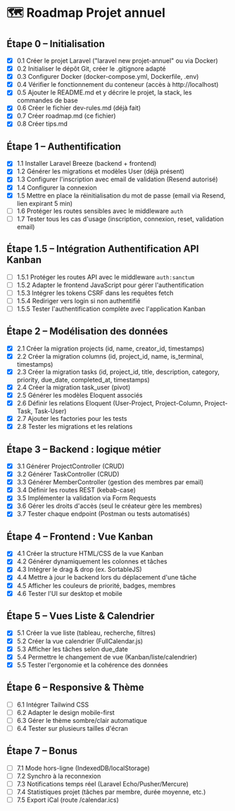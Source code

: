 # 🗺️ Roadmap Projet annuel

## Étape 0 – Initialisation
- [x] 0.1 Créer le projet Laravel ("laravel new projet-annuel" ou via Docker)
- [x] 0.2 Initialiser le dépôt Git, créer le .gitignore adapté
- [x] 0.3 Configurer Docker (docker-compose.yml, Dockerfile, .env)
- [x] 0.4 Vérifier le fonctionnement du conteneur (accès à http://localhost)
- [x] 0.5 Ajouter le README.md et y décrire le projet, la stack, les commandes de base
- [x] 0.6 Créer le fichier dev-rules.md (déjà fait)
- [x] 0.7 Créer roadmap.md (ce fichier)
- [x] 0.8 Créer tips.md

## Étape 1 – Authentification
- [x] 1.1 Installer Laravel Breeze (backend + frontend)
- [x] 1.2 Générer les migrations et modèles User (déjà présent)
- [x] 1.3 Configurer l'inscription avec email de validation (Resend autorisé)
- [x] 1.4 Configurer la connexion
- [x] 1.5 Mettre en place la réinitialisation du mot de passe (email via Resend, lien expirant 5 min)
- [ ] 1.6 Protéger les routes sensibles avec le middleware `auth`
- [ ] 1.7 Tester tous les cas d'usage (inscription, connexion, reset, validation email)

## Étape 1.5 – Intégration Authentification API Kanban
- [ ] 1.5.1 Protéger les routes API avec le middleware `auth:sanctum`
- [ ] 1.5.2 Adapter le frontend JavaScript pour gérer l'authentification
- [ ] 1.5.3 Intégrer les tokens CSRF dans les requêtes fetch
- [ ] 1.5.4 Rediriger vers login si non authentifié
- [ ] 1.5.5 Tester l'authentification complète avec l'application Kanban

## Étape 2 – Modélisation des données
- [x] 2.1 Créer la migration projects (id, name, creator_id, timestamps)
- [x] 2.2 Créer la migration columns (id, project_id, name, is_terminal, timestamps)
- [x] 2.3 Créer la migration tasks (id, project_id, title, description, category, priority, due_date, completed_at, timestamps)
- [x] 2.4 Créer la migration task_user (pivot)
- [x] 2.5 Générer les modèles Eloquent associés
- [x] 2.6 Définir les relations Eloquent (User-Project, Project-Column, Project-Task, Task-User)
- [x] 2.7 Ajouter les factories pour les tests
- [x] 2.8 Tester les migrations et les relations

## Étape 3 – Backend : logique métier
- [x] 3.1 Générer ProjectController (CRUD)
- [x] 3.2 Générer TaskController (CRUD)
- [x] 3.3 Générer MemberController (gestion des membres par email)
- [x] 3.4 Définir les routes REST (kebab-case)
- [x] 3.5 Implémenter la validation via Form Requests
- [x] 3.6 Gérer les droits d'accès (seul le créateur gère les membres)
- [x] 3.7 Tester chaque endpoint (Postman ou tests automatisés)

## Étape 4 – Frontend : Vue Kanban
- [x] 4.1 Créer la structure HTML/CSS de la vue Kanban
- [x] 4.2 Générer dynamiquement les colonnes et tâches
- [x] 4.3 Intégrer le drag & drop (ex. SortableJS)
- [x] 4.4 Mettre à jour le backend lors du déplacement d'une tâche
- [x] 4.5 Afficher les couleurs de priorité, badges, membres
- [x] 4.6 Tester l'UI sur desktop et mobile

## Étape 5 – Vues Liste & Calendrier
- [x] 5.1 Créer la vue liste (tableau, recherche, filtres)
- [x] 5.2 Créer la vue calendrier (FullCalendar.js)
- [x] 5.3 Afficher les tâches selon due_date
- [x] 5.4 Permettre le changement de vue (Kanban/liste/calendrier)
- [x] 5.5 Tester l'ergonomie et la cohérence des données

## Étape 6 – Responsive & Thème
- [ ] 6.1 Intégrer Tailwind CSS
- [ ] 6.2 Adapter le design mobile-first
- [ ] 6.3 Gérer le thème sombre/clair automatique
- [ ] 6.4 Tester sur plusieurs tailles d'écran

## Étape 7 – Bonus
- [ ] 7.1 Mode hors-ligne (IndexedDB/localStorage)
- [ ] 7.2 Synchro à la reconnexion
- [ ] 7.3 Notifications temps réel (Laravel Echo/Pusher/Mercure)
- [ ] 7.4 Statistiques projet (tâches par membre, durée moyenne, etc.)
- [ ] 7.5 Export iCal (route /calendar.ics) 